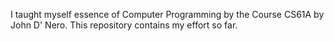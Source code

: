 I taught myself essence of Computer Programming by the Course CS61A by John D' Nero. This repository contains my effort so far.

